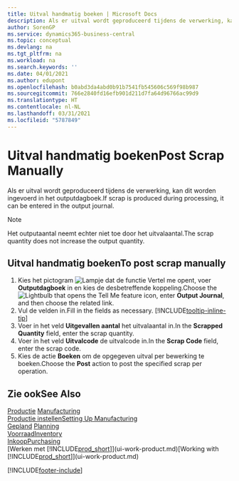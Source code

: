 ```yaml
---
title: Uitval handmatig boeken | Microsoft Docs
description: Als er uitval wordt geproduceerd tijdens de verwerking, kan dit worden ingevoerd in het outputdagboek. Het outputaantal neemt echter niet toe door het uitvalaantal.
author: SorenGP
ms.service: dynamics365-business-central
ms.topic: conceptual
ms.devlang: na
ms.tgt_pltfrm: na
ms.workload: na
ms.search.keywords: ''
ms.date: 04/01/2021
ms.author: edupont
ms.openlocfilehash: b0abd3da4abd0b91b7541fb545606c569f98b987
ms.sourcegitcommit: 766e2840fd16efb901d211d7fa64d96766ac99d9
ms.translationtype: HT
ms.contentlocale: nl-NL
ms.lasthandoff: 03/31/2021
ms.locfileid: "5787849"
---
```

# <a name="post-scrap-manually"></a><span data-ttu-id="cea35-104">Uitval handmatig boeken</span><span class="sxs-lookup"><span data-stu-id="cea35-104">Post Scrap Manually</span></span>
<span data-ttu-id="cea35-105">Als er uitval wordt geproduceerd tijdens de verwerking, kan dit worden ingevoerd in het outputdagboek.</span><span class="sxs-lookup"><span data-stu-id="cea35-105">If scrap is produced during processing, it can be entered in the output journal.</span></span> 

> [!NOTE]
> <span data-ttu-id="cea35-106">Het outputaantal neemt echter niet toe door het uitvalaantal.</span><span class="sxs-lookup"><span data-stu-id="cea35-106">The scrap quantity does not increase the output quantity.</span></span>  

## <a name="to-post-scrap-manually"></a><span data-ttu-id="cea35-107">Uitval handmatig boeken</span><span class="sxs-lookup"><span data-stu-id="cea35-107">To post scrap manually</span></span>  
1. <span data-ttu-id="cea35-108">Kies het pictogram ![Lampje dat de functie Vertel me opent](media/ui-search/search_small.png "Vertel me wat u wilt doen"), voer **Outputdagboek** in en kies de desbetreffende koppeling.</span><span class="sxs-lookup"><span data-stu-id="cea35-108">Choose the ![Lightbulb that opens the Tell Me feature](media/ui-search/search_small.png "Tell me what you want to do") icon, enter **Output Journal**, and then choose the related link.</span></span>  
2. <span data-ttu-id="cea35-109">Vul de velden in.</span><span class="sxs-lookup"><span data-stu-id="cea35-109">Fill in the fields as necessary.</span></span> [!INCLUDE[tooltip-inline-tip](includes/tooltip-inline-tip_md.md)]  
3. <span data-ttu-id="cea35-110">Voer in het veld **Uitgevallen aantal** het uitvalaantal in.</span><span class="sxs-lookup"><span data-stu-id="cea35-110">In the **Scrapped Quantity** field, enter the scrap quantity.</span></span>  
4. <span data-ttu-id="cea35-111">Voer in het veld **Uitvalcode** de uitvalcode in.</span><span class="sxs-lookup"><span data-stu-id="cea35-111">In the **Scrap Code** field, enter the scrap code.</span></span>  
5. <span data-ttu-id="cea35-112">Kies de actie **Boeken** om de opgegeven uitval per bewerking te boeken.</span><span class="sxs-lookup"><span data-stu-id="cea35-112">Choose the **Post** action to post the specified scrap per operation.</span></span>  

## <a name="see-also"></a><span data-ttu-id="cea35-113">Zie ook</span><span class="sxs-lookup"><span data-stu-id="cea35-113">See Also</span></span>  
<span data-ttu-id="cea35-114">[Productie](production-manage-manufacturing.md)  </span><span class="sxs-lookup"><span data-stu-id="cea35-114">[Manufacturing](production-manage-manufacturing.md)  </span></span>  
[<span data-ttu-id="cea35-115">Productie instellen</span><span class="sxs-lookup"><span data-stu-id="cea35-115">Setting Up Manufacturing</span></span>](production-configure-production-processes.md)  
<span data-ttu-id="cea35-116">[Gepland](production-planning.md)    </span><span class="sxs-lookup"><span data-stu-id="cea35-116">[Planning](production-planning.md)    </span></span>  
[<span data-ttu-id="cea35-117">Voorraad</span><span class="sxs-lookup"><span data-stu-id="cea35-117">Inventory</span></span>](inventory-manage-inventory.md)  
[<span data-ttu-id="cea35-118">Inkoop</span><span class="sxs-lookup"><span data-stu-id="cea35-118">Purchasing</span></span>](purchasing-manage-purchasing.md)  
<span data-ttu-id="cea35-119">[Werken met [!INCLUDE[prod_short](includes/prod_short.md)]](ui-work-product.md)</span><span class="sxs-lookup"><span data-stu-id="cea35-119">[Working with [!INCLUDE[prod_short](includes/prod_short.md)]](ui-work-product.md)</span></span>


[!INCLUDE[footer-include](includes/footer-banner.md)]